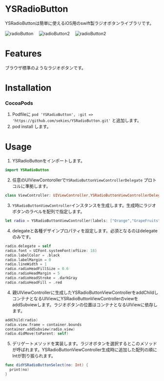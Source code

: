 # YSRadioButton
YSRadioButtonは簡単に使えるiOS用のswift製ラジオボタンライブラリです。  

![radioButton](radioButton.gif)　
![radioButton2](radioButton3.gif)　
![radioButton2](radioButton2.gif)　
# Features
ブラウザ標準のようなラジオボタンです。

# Installation
### CocoaPods

1. Podfileに `pod 'YSRadioButton', :git => 'https://github.com/sekies/YSRadioButton.git'` と追加します。
1. pod install します。


# Usage
1. YSRadioButtonをインポートします。
 ```Swift
 import YSRadioButton
 ```
2. 任意のUIViewContorollerで`YSRadioButtonViewControllerDelegate` プロトコルに準拠します。
 ```Swift
 class ViewController: UIViewController,YSRadioButtonViewControllerDelegate {
 ```
3. `YSRadioButtonViewController`インスタンスを生成します。生成時にラジオボタンのラベルを配列で指定します。  
  ```Swift
  let radio = YSRadioButtonViewController(labels: ["Orange","GrapeFruits","Banana"])
  ```
4. delegateと各種デザインプロパティを設定します。必須となるのはdelegateのみです。
  ```Swift
  radio.delegate = self
  radio.font = UIFont.systemFont(ofSize: 18)
  radio.labelColor = .black
  radio.labelMargin = 0
  radio.lineWidth = 1
  radio.radioHeadFillSize = 0.6
  radio.radioHeadMargin = 5
  radio.radioHeadStroke = .darkGray
  radio.radioHeadFill = .red
  ```
4. 親UIViewControllerに生成したYSRadioButtonViewControllerをaddChildしコンテナとなるUIViewにYSRadioButtonViewControllerのviewをaddSubviewします。ラジオボタンの位置はコンテナとなるUIViewに依存します。
  ```Swift
  addChild(radio)
  radio.view.frame = container.bounds
  container.addSubview(radio.view)
  radio.didMove(toParent: self)
  ```
5. デリゲートメソッドを実装します。ラジオボタンを選択するとこのメソッドが呼ばれます。YSRadioButtonViewController生成時に追加した配列の順にIntが割り振られます。
  ```Swift
  func didYSRadioButtonSelect(no: Int) {
    print(no)
  }
  ```
